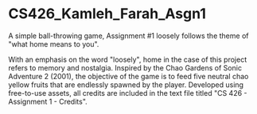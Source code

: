# CS426_Kamleh_Farah_Asgn1
 A simple ball-throwing game, Assignment #1 loosely follows the theme of "what home means to you".

With an emphasis on the word "loosely", home in the case of this project refers to memory and nostalgia. Inspired by the Chao Gardens of Sonic Adventure 2 (2001), the objective of the game is to feed five neutral chao yellow fruits that are endlessly spawned by the player. Developed using free-to-use assets, all credits are included in the text file titled "CS 426 - Assignment 1 - Credits".
